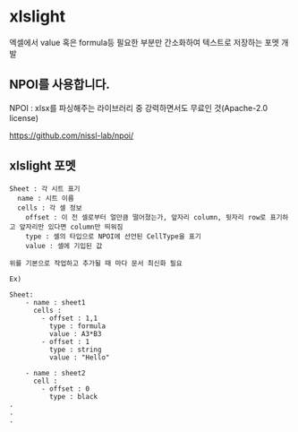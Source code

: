 # xlslight

엑셀에서 value 혹은 formula등 필요한 부분만 간소화하여 텍스트로 저장하는 포멧 개발

## NPOI를 사용합니다.
NPOI : xlsx를 파싱해주는 라이브러리 중 강력하면서도 무료인 것(Apache-2.0 license)

https://github.com/nissl-lab/npoi/


## xlslight 포멧


```
Sheet : 각 시트 표기
  name : 시트 이름
  cells : 각 셀 정보
    offset : 이 전 셀로부터 얼만큼 떨어졌는가, 앞자리 column, 뒷자리 row로 표기하고 앞자리만 있다면 column만 띄워짐
    type : 셀의 타입으로 NPOI에 선언된 CellType을 표기
    value : 셀에 기입된 값

위를 기본으로 작업하고 추가될 때 마다 문서 최신화 필요
```

```
Ex)

Sheet:
    - name : sheet1
      cells :
        - offset : 1,1
          type : formula
          value : A3*B3
        - offset : 1
          type : string
          value : "Hello"

    - name : sheet2
      cell :
        - offset : 0
          type : black
.
.
.
```


